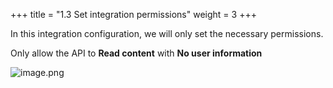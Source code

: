 +++
title = "1.3 Set integration permissions"
weight = 3
+++


In this integration configuration, we will only set the necessary permissions.


Only allow the API to **Read content** with **No user information**


![image.png](/images/002-ii-level-1-notion-to-md-fix/001-1-setup-notion-integration/6-262131-image.png)


